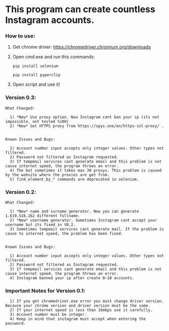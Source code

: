 # This program can create countless Instagram accounts.

### How to use:

1) Get chrome driver: 
      https://chromedriver.chromium.org/downloads
2) Open cmd.exe and run this commands:
      
       pip install selenium
      
       pip install pyperclip


3) Open script and use it!




### Version 0.3:

    What Changed:
      
      1) *New* Use proxy option. Now Instagram cant ban your ip (its not impossible, not tested %100)
      2) *New* Get HTTPS proxy from https://spys.one/en/https-ssl-proxy/ .
      
      
    Known Issues and Bugs:
      
      1) Account number input accepts only integer values. Other types not filtered.
      2) Password not filtered as Instagram requested.
      3) If tempmail services cant generate email and this problem is not cause internet speed, the program throws an error.
      4) The bot sometimes it takes max 30 proxys. This problem is caused by the website where the proxies are get from.
      5) find_element_by_* commands are deprecated in selenium.
      









### Version 0.2:

    What Changed:
      
      1) *New* name and surname generator. Now you can generate 1.619.516.162 different fullname.
      2) *New* username generator. Sometimes Instagram cant accept your username but its fixed in V0.2.
      3) Sometimes tempmail services cant generate mail. If the problem is cause to internet speed, the problem has been fixed.
      
      
    Known Issues and Bugs:
      
      1) Account number input accepts only integer values. Other types not filtered.
      2) Password not filtered as Instagram requested.
      3) If tempmail services cant generate email and this problem is not cause internet speed, the program throws an error.
      4) Instagram banned your ip after create 8~10 accounts.












### Important Notes for Version 0.1:


      1) If you get chromedriver.exe error you must change driver version. Because your chrome version and driver version must be the same.
      2) If your internet speed is less than 16mbps use it carefully.
      3) Account number must be integer.
      4) Keep in mind that instagram must accept when entering the password.
